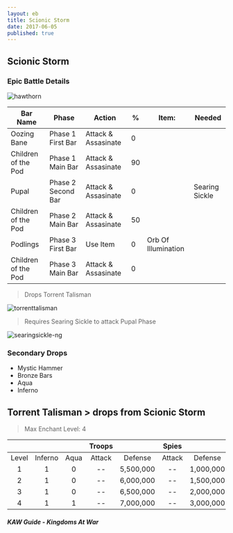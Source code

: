 ```yaml
---
layout: eb
title: Scionic Storm
date: 2017-06-05
published: true
---
```


## Scionic Storm
### Epic Battle Details

![hawthorn](https://cloud.githubusercontent.com/assets/2112435/23970739/993f4622-0990-11e7-823c-1406005033d8.jpg)

| Bar Name | Phase | Action | % | Item: | Needed |
| --- | --- | --- | --- | --- | --- |
| Oozing Bane | Phase 1 First Bar | Attack & Assasinate | 0 | | |
| Children of the Pod | Phase 1 Main Bar | Attack & Assasinate | 90 | | |
| Pupal | Phase 2 Second Bar | Attack & Assasinate | 0 | | Searing Sickle |
| Children of the Pod | Phase 2 Main Bar | Attack & Assasinate | 50 | | |
| Podlings | Phase 3 First Bar | Use Item | 0 | Orb Of Illumination | |
| Children of the Pod | Phase 3 Main Bar | Attack & Assasinate | 0 | | |

> Drops Torrent Talisman

![torrenttalisman](https://cloud.githubusercontent.com/assets/2112435/23969834/709d2bec-098d-11e7-9bef-78b45ba84cc4.png)

> Requires Searing Sickle to attack Pupal Phase

![searingsickle-ng](https://cloud.githubusercontent.com/assets/2112435/23969849/7f05d256-098d-11e7-9e6c-3f41011c1a3d.png)

### Secondary Drops

* Mystic Hammer
* Bronze Bars
* Aqua
* Inferno



## **Torrent Talisman** > drops from Scionic Storm
>Max Enchant Level: 4

|  |  |  | **Troops** |  | **Spies** |  |
| :---: | :---: | :---: | :---: | :---: | :---: | :---: |
| Level | Inferno | Aqua | Attack |  Defense | Attack | Defense |
| 1 | 1 | 0 |--| 5,500,000 |--| 1,000,000 |
| 2 | 1 | 0 | -- | 6,000,000 | -- | 1,500,000 |
| 3 | 1 | 0 | -- | 6,500,000 | -- | 2,000,000 |
| 4 | 1 | 1 | -- | 7,000,000 | -- | 3,000,000 |

##### KAW Guide - Kingdoms At War

